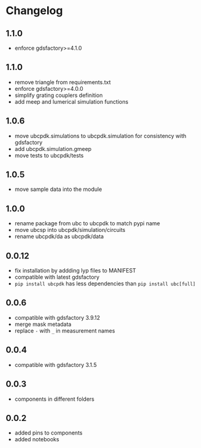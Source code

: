# Changelog

## 1.1.0

- enforce gdsfactory>=4.1.0
 
## 1.1.0

- remove triangle from requirements.txt
- enforce gdsfactory>=4.0.0
- simplify grating couplers definition
- add meep and lumerical simulation functions

## 1.0.6

- move ubcpdk.simulations to ubcpdk.simulation for consistency with gdsfactory
- add ubcpdk.simulation.gmeep
- move tests to ubcpdk/tests

## 1.0.5

- move sample data into the module

## 1.0.0

- rename package from ubc to ubcpdk to match pypi name
- move ubcsp into ubcpdk/simulation/circuits
- rename ubcpdk/da as ubcpdk/data

## 0.0.12

- fix installation by addding lyp files to MANIFEST
- compatible with latest gdsfactory
- `pip install ubcpdk` has less dependencies than `pip install ubc[full]`

## 0.0.6

- compatible with gdsfactory 3.9.12
- merge mask metadata
- replace `-` with `_` in measurement names

## 0.0.4

- compatible with gdsfactory 3.1.5

## 0.0.3

- components in different folders

## 0.0.2

- added pins to components
- added notebooks
